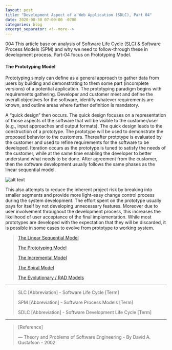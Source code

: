 ```yaml
---
layout: post
title: "Development Aspect of a Web Application (SDLC), Part 04"
date: 2020-08-30 07:00:00 -0700
categories: blog
excerpt_separator: <!--more-->
---
```

004
This article base on analysis of Software Life Cycle (SLC) & Software Process Models (SPM) and why we need to follow-through these in development process. Part-04 focus on Prototyping Model. <!--more-->

#### The Prototyping Model

Prototyping simply can define as a general approach to gather data from users by building and demonstrating to them some part (incomplete versions) of a potential application. The prototyping paradigm begins with requirements gathering. Developer and customer meet and define the overall objectives for the software, identify whatever requirements are known, and outline areas where further definition is mandatory.

A “quick design” then occurs. The quick design focuses on a representation of those aspects of the software that will be visible to the customer/user (e.g., input approaches and output formats). The quick design leads to the construction of a prototype. The prototype will be used to demonstrate the proposed behavior to the customers. Thereafter prototype is evaluated by the customer and used to refine requirements for the software to be developed. Iteration occurs as the prototype is tuned to satisfy the needs of the customer, while at the same time enabling the developer to better understand what needs to be done. After agreement from the customer, then the software development usually follows the same phases as the linear sequential model.

![alt text](https://i.imgur.com/DCQulyb.png)

This also attempts to reduce the inherent project risk by breaking into smaller segments and provide more light-easy change control process during the system development. The effort spent on the prototype usually pays for itself by not developing unnecessary features. Moreover due to user involvement throughout the development process, this increases the likelihood of user acceptance of the final implementation. While most prototypes are developed with the expectation that they will be discarded, it is possible in some cases to evolve from prototype to working system.


> [The Linear Sequential Model][Part-1]
> 
> [The Prototyping Model][Part-2]
> 
> [The Incremental Model][Part-3]
> 
> [The Spiral Model][Part-4]
> 
> [The Evolutionary / RAD Models][Part-5]
> 

* * *

> SLC [Abbreviation] - Software Life Cycle [Term]
> 
> SPM [Abbreviation] - Software Process Models [Term]
> 
> SDLC [Abbreviation] - Software Development Life Cycle [Term]
> 

* * *

> [Reference]
> 
> ― Theory and Problems of Software Engineering - By David A. Gustafson - 2002
> 

[Part-1]: https://roshanx911.github.io/blog/2020/08/29/development-of-web-app-part-03.html
[Part-2]: https://roshanx911.github.io/blog/2020/08/30/development-of-web-app-part-04.html
[Part-3]: https://roshanx911.github.io/blog/2020/08/31/development-of-web-app-part-05.html
[Part-4]: https://roshanx911.github.io/blog/2020/09/02/development-of-web-app-part-06.html
[Part-5]: https://roshanx911.github.io/blog/2020/09/03/development-of-web-app-part-07.html
